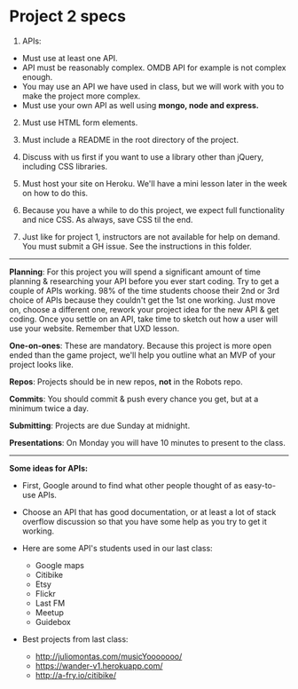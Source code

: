 # Project 2 specs

1. APIs:
  - Must use at least one API.
  - API must be reasonably complex. OMDB API for example is not complex enough.
  - You may use an API we have used in class, but we will work with you to make the project more complex.
  - Must use your own API as well using **mongo, node and express.**

2. Must use HTML form elements.

3. Must include a README in the root directory of the project.  
4. Discuss with us first if you want to use a library other than jQuery, including CSS libraries.

5. Must host your site on Heroku. We'll have a mini lesson later in the week on how to do this.

6. Because you have a while to do this project, we expect full functionality and nice CSS. As always, save CSS til the end.

7. Just like for project 1, instructors are not available for help on demand. You must submit a GH issue. See the instructions in this folder.


---


**Planning**: For this project you will spend a significant amount of time planning & researching your API before you ever start coding. Try to get a couple of APIs working. 98% of the time students choose their 2nd or 3rd choice of APIs because they couldn't get the 1st one working. Just move on, choose a different one, rework your project idea for the new API & get coding. Once you settle on an API, take time to sketch out how a user will use your website. Remember that UXD lesson.

**One-on-ones**: These are mandatory. Because this project is more open ended than the game project, we'll help you outline what an MVP of your project looks like.

**Repos**: Projects should be in new repos, **not** in the Robots repo.

**Commits**: You should commit & push every chance you get, but at a minimum twice a day.

**Submitting**: Projects are due Sunday at midnight.

**Presentations**: On Monday you will have 10 minutes to present to the class.


---


**Some ideas for APIs:**

- First, Google around to find what other people thought of as easy-to-use APIs.
- Choose an API that has good documentation, or at least a lot of stack overflow discussion so that you have some help as you try to get it working.
- Here are some API's students used in our last class:
  - Google maps
  - Citibike
  - Etsy
  - Flickr
  - Last FM
  - Meetup
  - Guidebox

- Best projects from last class:
  - http://juliomontas.com/musicYooooooo/
  - https://wander-v1.herokuapp.com/
  - http://a-fry.io/citibike/
